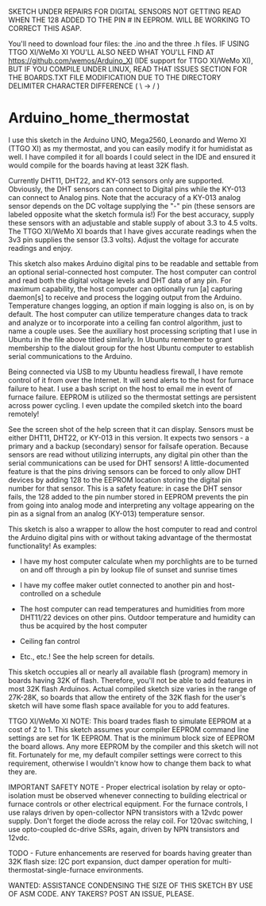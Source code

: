 SKETCH UNDER REPAIRS FOR DIGITAL SENSORS NOT GETTING READ WHEN THE 128 ADDED TO THE PIN # IN EEPROM.  WILL BE WORKING TO CORRECT THIS ASAP.

You'll need to download four files: the .ino and the three .h files.  IF USING TTGO XI/WeMo XI YOU'LL ALSO NEED WHAT YOU'LL FIND AT   https://github.com/wemos/Arduino_XI  (IDE support for TTGO XI/WeMo XI), BUT IF YOU COMPILE UNDER LINUX, READ THAT ISSUES SECTION FOR THE BOARDS.TXT FILE MODIFICATION DUE TO THE DIRECTORY DELIMITER CHARACTER DIFFERENCE ( \ -> / ) 
# Arduino_home_thermostat
I use this sketch in the Arduino UNO, Mega2560, Leonardo and Wemo XI (TTGO XI) as my thermostat, and you can easily modify it for humidistat as well.  I have compiled it for all boards I could select in the IDE and ensured it would compile for the boards having at least 32K flash.

Currently DHT11, DHT22, and KY-013 sensors only are supported.  Obviously, the DHT sensors can connect to Digital pins while the KY-013 can connect to Analog pins. Note that the accuracy of a KY-013 analog sensor depends on the DC voltage supplying the "-" pin (these sensors are labeled opposite what the sketch formula is!)  For the best accuracy, supply these sensors with an adjustable and stable supply of about 3.3 to 4.5 volts.  The TTGO XI/WeMo XI boards that I have gives accurate readings when the 3v3 pin supplies the sensor (3.3 volts).  Adjust the voltage for accurate readings and enjoy.

This sketch also makes Arduino digital pins to be readable and settable from an optional serial-connected host computer.  The host computer can control and read both the digital voltage levels and DHT data of any pin.  For maximum capability, the host computer can optionally run [a] capturing daemon[s] to receive and process the logging output from the Arduino.  Temperature changes logging, an option if main logging is also on, is on by default.  The host computer can utilize temperature changes data to track and analyze or to incorporate into a ceiling fan control algorithm, just to name a couple uses.  See the auxiliary host processing scripting that I use in Ubuntu in the file above titled similarly.  In Ubuntu remember to grant membership to the dialout group for the host Ubuntu computer to establish serial communications to the Arduino.

Being connected via USB to my Ubuntu headless firewall, I have remote control of it from over the Internet.  It will send alerts to the host for furnace failure to heat. I use a bash script on the host to email me in event of furnace failure.  EEPROM is utilized so the thermostat settings are persistent across power cycling.  I even update the compiled sketch into the board remotely!

See the screen shot of the help screen that it can display.  Sensors must be either DHT11, DHT22, or KY-013 in this version.  It expects two sensors - a primary and a backup (secondary) sensor for failsafe operation.  Because sensors are read without utilizing interrupts, any digital pin other than the serial communications can be used for DHT sensors!  A little-documented feature is that the pins driving sensors can be forced to only allow DHT devices by adding 128 to the EEPROM location storing the digital pin number for that sensor.  This is a safety feature: in case the DHT sensor fails, the 128 added to the pin number stored in EEPROM prevents the pin from going into analog mode and interpreting any voltage appearing on the pin as a signal from an analog (KY-013) temperature sensor.

This sketch is also a wrapper to allow the host computer to read and control the Arduino digital pins with or without taking advantage of the thermostat functionality!  As examples:

-  I have my host computer calculate when my porchlights are to be turned on and off through a pin by lookup file of sunset and sunrise times

-  I have my coffee maker outlet connected to another pin and host-controlled on a schedule 

-  The host computer can read temperatures and humidities from more DHT11/22 devices on other pins.  Outdoor temperature and humidity can thus be acquired by the host computer

-  Ceiling fan control

-  Etc., etc.!  See the help screen for details.

This sketch occupies all or nearly all available flash (program) memory in boards having 32K of flash.  Therefore, you'll not be able to add features in most 32K flash Arduinos.  Actual compiled sketch size varies in the range of 27K-28K, so boards that allow the entirety of the 32K flash for the user's sketch will have some flash space available for you to add features.

TTGO XI/WeMo XI NOTE:  This board trades flash to simulate EEPROM at a cost of 2 to 1.  This sketch assumes your compiler EEPROM command line settings are set for 1K EEPROM.  That is the minimum block size of EEPROM the board allows.  Any more EEPROM by the compiler and this sketch will not fit.  Fortunately for me, my default compiler settings were correct to this requirement, otherwise I wouldn't know how to change them back to what they are.

IMPORTANT SAFETY NOTE - Proper electrical isolation by relay or opto-isolation must be observed whenever connecting to building electrical or furnace controls or other electrical equipment.  For the furnace controls, I use ralays driven by open-collector NPN transistors with a 12vdc power supply.  Don't forget the diode across the relay coil.  For 120vac switching, I use opto-coupled dc-drive SSRs, again, driven by NPN transistors and 12vdc.

TODO - Future enhancements are reserved for boards having greater than 32K flash size: I2C port expansion, duct damper operation for multi-thermostat-single-furnace environments.

WANTED:  ASSISTANCE CONDENSING THE SIZE OF THIS SKETCH BY USE OF ASM CODE.  ANY TAKERS?  POST AN ISSUE, PLEASE.
